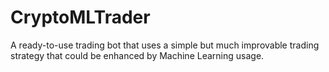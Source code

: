 # CryptoMLTrader
A ready-to-use trading bot that uses a simple but much improvable trading strategy that could be enhanced by Machine Learning usage.
